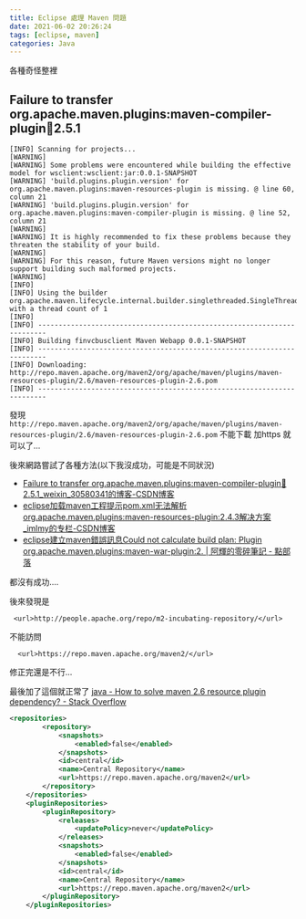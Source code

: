 ```yaml
---
title: Eclipse 處理 Maven 問題
date: 2021-06-02 20:26:24
tags: [eclipse, maven]
categories: Java
---
```


各種奇怪整裡

<!--more-->


## Failure to transfer org.apache.maven.plugins:maven-compiler-plugin:jar:2.5.1

```
[INFO] Scanning for projects...
[WARNING] 
[WARNING] Some problems were encountered while building the effective model for wsclient:wsclient:jar:0.0.1-SNAPSHOT
[WARNING] 'build.plugins.plugin.version' for org.apache.maven.plugins:maven-resources-plugin is missing. @ line 60, column 21
[WARNING] 'build.plugins.plugin.version' for org.apache.maven.plugins:maven-compiler-plugin is missing. @ line 52, column 21
[WARNING] 
[WARNING] It is highly recommended to fix these problems because they threaten the stability of your build.
[WARNING] 
[WARNING] For this reason, future Maven versions might no longer support building such malformed projects.
[WARNING] 
[INFO] 
[INFO] Using the builder org.apache.maven.lifecycle.internal.builder.singlethreaded.SingleThreadedBuilder with a thread count of 1
[INFO]                                                                         
[INFO] ------------------------------------------------------------------------
[INFO] Building finvcbusclient Maven Webapp 0.0.1-SNAPSHOT
[INFO] ------------------------------------------------------------------------
[INFO] Downloading: http://repo.maven.apache.org/maven2/org/apache/maven/plugins/maven-resources-plugin/2.6/maven-resources-plugin-2.6.pom
[INFO] ------------------------------------------------------------------------
```

發現 `http://repo.maven.apache.org/maven2/org/apache/maven/plugins/maven-resources-plugin/2.6/maven-resources-plugin-2.6.pom` 不能下載
加https 就可以了...

後來網路嘗試了各種方法(以下我沒成功，可能是不同狀況)
* [Failure to transfer org.apache.maven.plugins:maven-compiler-plugin:jar:2.5.1_weixin_30580341的博客-CSDN博客](https://blog.csdn.net/weixin_30580341/article/details/99592631)
* [eclipse加载maven工程提示pom.xml无法解析org.apache.maven.plugins:maven-resources-plugin:2.4.3解决方案_imlmy的专栏-CSDN博客](https://blog.csdn.net/imlmy/article/details/8268293)
* [eclipse建立maven錯誤訊息Could not calculate build plan: Plugin org.apache.maven.plugins:maven-war-plugin:2. | 阿輝的零碎筆記 - 點部落](https://dotblogs.com.tw/grayyin/2019/09/17/192207)

都沒有成功....

後來發現是 

```xml=
 <url>http://people.apache.org/repo/m2-incubating-repository/</url> 
```

不能訪問

```
  <url>https://repo.maven.apache.org/maven2/</url> 
```

修正完還是不行...


最後加了這個就正常了
[java - How to solve maven 2.6 resource plugin dependency? - Stack Overflow](https://stackoverflow.com/questions/31316339/how-to-solve-maven-2-6-resource-plugin-dependency/59872184#59872184)

```xml pom.xml
<repositories>
        <repository>
            <snapshots>
                <enabled>false</enabled>
            </snapshots>
            <id>central</id>
            <name>Central Repository</name>
            <url>https://repo.maven.apache.org/maven2</url>
        </repository>
    </repositories>
    <pluginRepositories>
        <pluginRepository>
            <releases>
                <updatePolicy>never</updatePolicy>
            </releases>
            <snapshots>
                <enabled>false</enabled>
            </snapshots>
            <id>central</id>
            <name>Central Repository</name>
            <url>https://repo.maven.apache.org/maven2</url>
        </pluginRepository>
    </pluginRepositories>
```